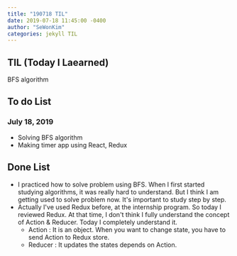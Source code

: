 ```yaml
---
title: "190718 TIL"
date: 2019-07-18 11:45:00 -0400
author: "SeWonKim"
categories: jekyll TIL
---
```


## TIL (Today I Laearned)
BFS algorithm

## To do List 
### July 18, 2019
* Solving BFS algorithm
* Making timer app using React, Redux

## Done List
* I practiced how to solve problem using BFS. When I first started studying algorithms, it was really hard to understand. But I think I am getting used to solve problem now. It's important to study step by step.
* Actually I've used Redux before, at the internship program. So today I reviewed Redux. At that time, I don't think I fully understand the concept of Action & Reducer. Today I completely understand it.
  * Action : It is an object. When you want to change state, you have to send Action to Redux store.
  * Reducer : It updates the states depends on Action.
